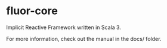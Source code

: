 # fluor-core

Implicit Reactive Framework written in Scala 3.

For more information, check out the manual in the docs/ folder.
